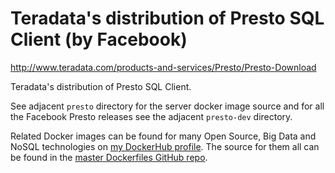 Teradata's distribution of Presto SQL Client (by Facebook)
======================================================

http://www.teradata.com/products-and-services/Presto/Presto-Download

Teradata's distribution of Presto SQL Client.

See adjacent `presto` directory for the server docker image source and for all the Facebook Presto releases see the adjacent `presto-dev` directory.

Related Docker images can be found for many Open Source, Big Data and NoSQL technologies on [my DockerHub profile](https://hub.docker.com/r/harisekhon). The source for them all can be found in the [master Dockerfiles GitHub repo](https://github.com/HariSekhon/Dockerfiles/).
